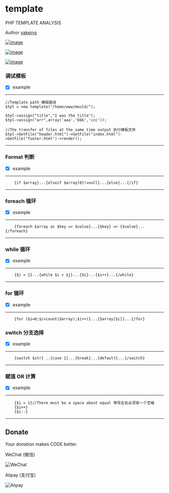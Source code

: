 # template

PHP TEMPLATE ANALYSIS

Author [yakeing](http://weibo.com/yakeing)

[![image](https://oauth.applinzi.com/SvgLabel/4D4D4D/License/F66000/MPL2.0/image.svg)](https://github.com/yakeing/template/blob/master/LICENSE)

[![image](https://oauth.applinzi.com/SvgLabel/4D4D4D/Language/007EC6/PHP/image.svg)](https://github.com/yakeing/template/blob/master/template.php)

[![image](https://oauth.applinzi.com/SvgLabel/4D4D4D/Version/97CA00/2.1/image.svg)](https://github.com/yakeing/template)





### 调试模板

- [x] example

---
	//Template path 模板路径
  	$tpl = new template("/home/www/mould/");
  
	$tpl->assign("title","I was the title");
	$tpl->assign("arr",array('aaa','bbb','ccc'));
    
	//The transfer of files at the same time output 执行模板文件
	$tpl->GetFile("header.html")->GetFile("index.html")->GetFile("footer.html")->render(); 
---



### Format 判断
 
- [x] example

---
        {if $array}...{elseif $array[0]!=null}...{else}...{/if}
---

### foreach 循环
 
- [x] example

---
        {foreach $array as $key => $value}...{$key} => {$value}...{/foreach}
---

### while 循环
 
- [x] example

---
        {$i = 1}...{while $i < $j}...{$i}...{$i++}...{/while}
---

### for 循环
 
- [x] example

---
        {for ($i=0;$i<count($array);$i++)}...{$array[$i]}...{/for}
		
### switch 分支选择
 
- [x] example

---
		{switch $str} ..{case 1}...{break}...{default}...{/switch}
---

### 赋值 OR 计算
 
- [x] example

---
        {$i = 1}//There must be a space about equal 等号左右必须有一个空格
        {$i++}
        {$i--}
---


Donate
---
Your donation makes CODE better.

 WeChat (微信)
 
 ![WeChat](https://oauth.applinzi.com/QrCode/180/WeChat/H/0/FFFFFF/000000/wxp%3a%7C%7Cf2f0SOGAUjQ1ALzigoyN7nW8tK68D2oeU3YO/image.png)

 Alipay (支付宝)

 ![Alipay](https://oauth.applinzi.com/QrCode/180/Alipay/H/0/FFFFFF/000000/HTTPS%3a%7C%7CQR.ALIPAY.COM%7CTSX082709YGHVXYUQCWKD6/image.png)
 
